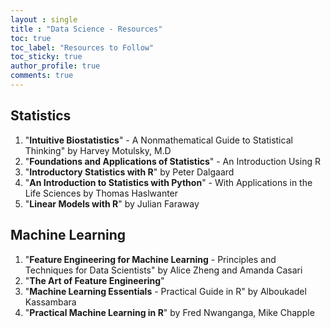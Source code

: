 ```yaml
---
layout : single
title : "Data Science - Resources"
toc: true
toc_label: "Resources to Follow"
toc_sticky: true
author_profile: true
comments: true
---
```


## Statistics  
  
1. "**Intuitive Biostatistics**" - A Nonmathematical Guide to Statistical Thinking" by Harvey Motulsky, M.D
2. "**Foundations and Applications of Statistics**" - An Introduction Using R
3. "**Introductory Statistics with R**" by Peter Dalgaard
4. "**An Introduction to Statistics with Python**" - With Applications in the Life Sciences by Thomas Haslwanter  
5. "**Linear Models with R**" by Julian Faraway



## Machine Learning  
1. "**Feature Engineering for Machine Learning** - Principles and Techniques for Data Scientists" by Alice Zheng and Amanda Casari
2. "**The Art of Feature Engineering**"  
3. "**Machine Learning Essentials** - Practical Guide in R" by Alboukadel Kassambara  
4. "**Practical Machine Learning in R**" by Fred Nwanganga, Mike Chapple <Highly Recommended>